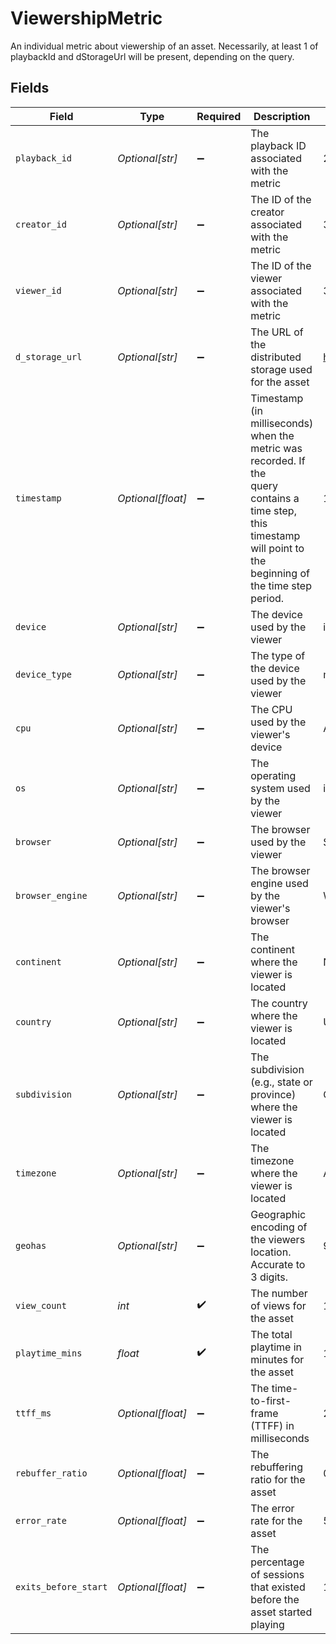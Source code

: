 # ViewershipMetric

An individual metric about viewership of an asset. Necessarily, at least
1 of playbackId and dStorageUrl will be present, depending on the query.



## Fields

| Field                                                                                                                                                             | Type                                                                                                                                                              | Required                                                                                                                                                          | Description                                                                                                                                                       | Example                                                                                                                                                           |
| ----------------------------------------------------------------------------------------------------------------------------------------------------------------- | ----------------------------------------------------------------------------------------------------------------------------------------------------------------- | ----------------------------------------------------------------------------------------------------------------------------------------------------------------- | ----------------------------------------------------------------------------------------------------------------------------------------------------------------- | ----------------------------------------------------------------------------------------------------------------------------------------------------------------- |
| `playback_id`                                                                                                                                                     | *Optional[str]*                                                                                                                                                   | :heavy_minus_sign:                                                                                                                                                | The playback ID associated with the metric                                                                                                                        | 29eb9byolvwdqkup                                                                                                                                                  |
| `creator_id`                                                                                                                                                      | *Optional[str]*                                                                                                                                                   | :heavy_minus_sign:                                                                                                                                                | The ID of the creator associated with the metric                                                                                                                  | 3e02c844-d364-4d48-b401-24b2773b5d6c                                                                                                                              |
| `viewer_id`                                                                                                                                                       | *Optional[str]*                                                                                                                                                   | :heavy_minus_sign:                                                                                                                                                | The ID of the viewer associated with the metric                                                                                                                   | 3e02c844-d364-4d48-b401-24b2773b5d6c                                                                                                                              |
| `d_storage_url`                                                                                                                                                   | *Optional[str]*                                                                                                                                                   | :heavy_minus_sign:                                                                                                                                                | The URL of the distributed storage used for the asset                                                                                                             | https://ipfs.io/ipfs/bafybeihoqtemwitqajy6d654tmghqqvxmzgblddj2egst6yilplr5num6u                                                                                  |
| `timestamp`                                                                                                                                                       | *Optional[float]*                                                                                                                                                 | :heavy_minus_sign:                                                                                                                                                | Timestamp (in milliseconds) when the metric was recorded. If the<br/>query contains a time step, this timestamp will point to the<br/>beginning of the time step period.<br/> | 1587667174725                                                                                                                                                     |
| `device`                                                                                                                                                          | *Optional[str]*                                                                                                                                                   | :heavy_minus_sign:                                                                                                                                                | The device used by the viewer                                                                                                                                     | iPhone                                                                                                                                                            |
| `device_type`                                                                                                                                                     | *Optional[str]*                                                                                                                                                   | :heavy_minus_sign:                                                                                                                                                | The type of the device used by the viewer                                                                                                                         | mobile                                                                                                                                                            |
| `cpu`                                                                                                                                                             | *Optional[str]*                                                                                                                                                   | :heavy_minus_sign:                                                                                                                                                | The CPU used by the viewer's device                                                                                                                               | Apple A13 Bionic                                                                                                                                                  |
| `os`                                                                                                                                                              | *Optional[str]*                                                                                                                                                   | :heavy_minus_sign:                                                                                                                                                | The operating system used by the viewer                                                                                                                           | iOS                                                                                                                                                               |
| `browser`                                                                                                                                                         | *Optional[str]*                                                                                                                                                   | :heavy_minus_sign:                                                                                                                                                | The browser used by the viewer                                                                                                                                    | Safari                                                                                                                                                            |
| `browser_engine`                                                                                                                                                  | *Optional[str]*                                                                                                                                                   | :heavy_minus_sign:                                                                                                                                                | The browser engine used by the viewer's browser                                                                                                                   | WebKit                                                                                                                                                            |
| `continent`                                                                                                                                                       | *Optional[str]*                                                                                                                                                   | :heavy_minus_sign:                                                                                                                                                | The continent where the viewer is located                                                                                                                         | North America                                                                                                                                                     |
| `country`                                                                                                                                                         | *Optional[str]*                                                                                                                                                   | :heavy_minus_sign:                                                                                                                                                | The country where the viewer is located                                                                                                                           | United States                                                                                                                                                     |
| `subdivision`                                                                                                                                                     | *Optional[str]*                                                                                                                                                   | :heavy_minus_sign:                                                                                                                                                | The subdivision (e.g., state or province) where the viewer is<br/>located<br/>                                                                                    | California                                                                                                                                                        |
| `timezone`                                                                                                                                                        | *Optional[str]*                                                                                                                                                   | :heavy_minus_sign:                                                                                                                                                | The timezone where the viewer is located                                                                                                                          | America/Los_Angeles                                                                                                                                               |
| `geohas`                                                                                                                                                          | *Optional[str]*                                                                                                                                                   | :heavy_minus_sign:                                                                                                                                                | Geographic encoding of the viewers location. Accurate to 3 digits.                                                                                                | 9q8                                                                                                                                                               |
| `view_count`                                                                                                                                                      | *int*                                                                                                                                                             | :heavy_check_mark:                                                                                                                                                | The number of views for the asset                                                                                                                                 | 10                                                                                                                                                                |
| `playtime_mins`                                                                                                                                                   | *float*                                                                                                                                                           | :heavy_check_mark:                                                                                                                                                | The total playtime in minutes for the asset                                                                                                                       | 10                                                                                                                                                                |
| `ttff_ms`                                                                                                                                                         | *Optional[float]*                                                                                                                                                 | :heavy_minus_sign:                                                                                                                                                | The time-to-first-frame (TTFF) in milliseconds                                                                                                                    | 2                                                                                                                                                                 |
| `rebuffer_ratio`                                                                                                                                                  | *Optional[float]*                                                                                                                                                 | :heavy_minus_sign:                                                                                                                                                | The rebuffering ratio for the asset                                                                                                                               | 0.1                                                                                                                                                               |
| `error_rate`                                                                                                                                                      | *Optional[float]*                                                                                                                                                 | :heavy_minus_sign:                                                                                                                                                | The error rate for the asset                                                                                                                                      | 5                                                                                                                                                                 |
| `exits_before_start`                                                                                                                                              | *Optional[float]*                                                                                                                                                 | :heavy_minus_sign:                                                                                                                                                | The percentage of sessions that existed before the asset started<br/>playing<br/>                                                                                 | 10                                                                                                                                                                |